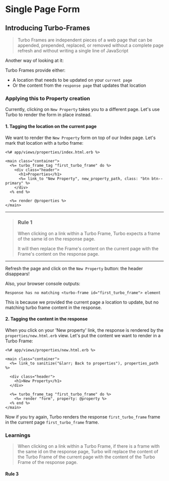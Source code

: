 # Single Page Form

## Introducing Turbo-Frames

> Turbo Frames are independent pieces of a web page that can be appended, prepended, replaced, or removed without a complete page refresh and without writing a single line of JavaScript

Another way of looking at it:

Turbo Frames provide either:
- A location that needs to be updated on your `current page`
- Or the content from the `response page` that updates that location

### Applying this to Property creation

Currently, clicking on `New Property` takes you to a different page. Let's use Turbo to render the form in place instead.


#### 1. Tagging the location on the current page

We want to render the `New Property` form on top of our Index page. Let's mark that location with a turbo frame:

```erbruby
<%# app/views/properties/index.html.erb %>

<main class="container">
  <%= turbo_frame_tag "first_turbo_frame" do %>
    <div class="header">
      <h1>Properties</h1>
      <%= link_to "New Property", new_property_path, class: "btn btn--primary" %>
    </div>
  <% end %>

  <%= render @properties %>
</main>
```
---
>### Rule 1
> 
> When clicking on a link within a Turbo Frame, Turbo expects a frame of the same id on the response page.
>
> It will then replace the Frame's content on the current page with the Frame's content on the response page.
---


Refresh the page and click on  the `New Property` button: the header disappears!

Also, your browser console outputs:

```
Response has no matching <turbo-frame id="first_turbo_frame"> element
```


This is because we provided the current page a location to update, but no matching turbo frame content in the response.

#### 2. Tagging the content in the response

When you click on your 'New property' link, the response is rendered by the `properties/new.html.erb` view.
Let's put the content we want to render in a Turbo Frame:

```erbruby
<%# app/views/properties/new.html.erb %>

<main class="container">
  <%= link_to sanitize("&larr; Back to properties"), properties_path %>

  <div class="header">
    <h1>New Property</h1>
  </div>

  <%= turbo_frame_tag "first_turbo_frame" do %>
    <%= render "form", property: @property %>
  <% end %>
</main>
```
Now if you try again, Turbo renders the response `first_turbo_frame` frame in the current page `first_turbo_frame` frame.

### Learnings
> When clicking on a link within a Turbo Frame, if there is a frame with the same id on the response page, Turbo will replace the content of the Turbo Frame of the current page with the content of the Turbo Frame of the response page.


#### Rule 3
